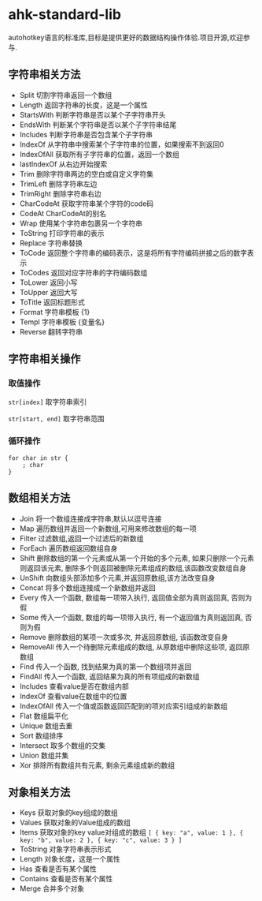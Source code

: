 # ahk-standard-lib

autohotkey语言的标准库,目标是提供更好的数据结构操作体验.项目开源,欢迎参与.

## 字符串相关方法

- Split 切割字符串返回一个数组
- Length 返回字符串的长度，这是一个属性
- StartsWith 判断字符串是否以某个子字符串开头
- EndsWith 判断某个字符串是否以某个子字符串结尾
- Includes 判断字符串是否包含某个子字符串
- IndexOf 从字符串中搜索某个子字符串的位置，如果搜索不到返回0
- IndexOfAll 获取所有子字符串的位置，返回一个数组
- lastIndexOf 从右边开始搜索
- Trim 删除字符串两边的空白或自定义字符集
- TrimLeft 删除字符串左边
- TrimRight 删除字符串右边
- CharCodeAt 获取字符串某个字符的code码
- CodeAt CharCodeAt的别名
- Wrap 使用某个字符串包裹另一个字符串
- ToString 打印字符串的表示
- Replace 字符串替换
- ToCode 返回整个字符串的编码表示，这是将所有字符编码拼接之后的数字表示
- ToCodes 返回对应字符串的字符编码数组
- ToLower 返回小写
- ToUpper 返回大写
- ToTitle 返回标题形式
- Format 字符串模板 {1}
- Templ 字符串模板 {变量名}
- Reverse 翻转字符串

## 字符串相关操作

### 取值操作

`str[index]` 取字符串索引

`str[start, end]` 取字符串范围

### 循环操作

```
for char in str {
	; char
}
```

## 数组相关方法

- Join 将一个数组连接成字符串,默认以逗号连接
- Map 遍历数组并返回一个新数组,可用来修改数组的每一项
- Filter 过滤数组,返回一个过滤后的新数组
- ForEach 遍历数组返回数组自身
- Shift  删除数组的第一个元素或从第一个开始的多个元素, 如果只删除一个元素则返回该元素, 删除多个则返回被删除元素组成的数组,该函数改变数组自身
- UnShift 向数组头部添加多个元素,并返回原数组,该方法改变自身
- Concat 将多个数组连接成一个新数组并返回
- Every 传入一个函数, 数组每一项带入执行, 返回值全部为真则返回真, 否则为假
- Some 传入一个函数, 数组的每一项带入执行, 有一个返回值为真则返回真, 否则为假
- Remove 删除数组的某项一次或多次, 并返回原数组, 该函数改变自身
- RemoveAll 传入一个待删除元素组成的数组, 从原数组中删除这些项, 返回原数组
- Find 传入一个函数, 找到结果为真的第一个数组项并返回
- FindAll 传入一个函数, 返回结果为真的所有项组成的新数组
- Includes 查看value是否在数组内部
- IndexOf 查看value在数组中的位置
- IndexOfAll 传入一个值或函数返回匹配到的项对应索引组成的新数组
- Flat 数组扁平化
- Unique 数组去重
- Sort 数组排序
- Intersect 取多个数组的交集
- Union 数组并集
- Xor 排除所有数组共有元素, 剩余元素组成新的数组

## 对象相关方法

* Keys 获取对象的key组成的数组
* Values 获取对象的Value组成的数组
* Items 获取对象的key value对组成的数组 `[ { key: "a", value: 1 }, { key: "b", value: 2 }, { key: "c", value: 3 } ]`
* ToString 对象字符串表示形式
* Length 对象长度，这是一个属性
* Has 查看是否有某个属性
* Contains 查看是否有某个属性
* Merge 合并多个对象
